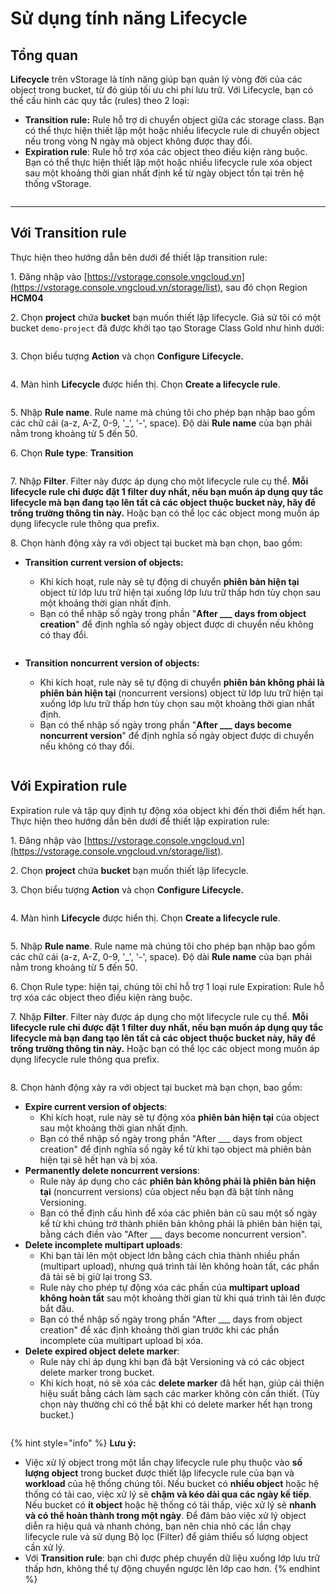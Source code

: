 # Sử dụng tính năng Lifecycle

## **Tổng quan**

**Lifecycle** trên vStorage là tính năng giúp bạn quản lý vòng đời của các object trong bucket, từ đó giúp tối ưu chi phí lưu trữ. Với Lifecycle, bạn có thể cấu hình các quy tắc (rules) theo 2 loại:

* **Transition rule:** Rule hỗ trợ di chuyển object giữa các storage class. Bạn có thể thực hiện thiết lập một hoặc nhiều lifecycle rule di chuyển object nếu trong vòng N ngày mà object không được thay đổi.
* **Expiration rule**: Rule hỗ trợ xóa các object theo điều kiện ràng buộc. Bạn có thể thực hiện thiết lập một hoặc nhiều lifecycle rule xóa object sau một khoảng thời gian nhất định kể từ ngày object tồn tại trên hệ thống vStorage.&#x20;

<figure><img src="../../../../../../.gitbook/assets/image (1091).png" alt=""><figcaption></figcaption></figure>



***

## Với Transition rule

Thực hiện theo hướng dẫn bên dưới để thiết lập transition rule:

1\. Đăng nhập vào [https://vstorage.console.vngcloud.vn](https://vstorage.console.vngcloud.vn/storage/list), sau đó chọn Region **HCM04**

2\. Chọn **project** chứa **bucket** bạn muốn thiết lập lifecycle. Giả sử tôi có một bucket `demo-project` đã được khởi tạo tạo Storage Class Gold như hình dưới:

<figure><img src="../../../../../../.gitbook/assets/image (5) (1).png" alt=""><figcaption></figcaption></figure>

3\. Chọn biểu tượng **Action** và chọn **Configure Lifecycle.**

<figure><img src="../../../../../../.gitbook/assets/image (1) (1) (1).png" alt=""><figcaption></figcaption></figure>

4\. Màn hình **Lifecycle** được hiển thị. Chọn **Create a lifecycle rule**.

<figure><img src="../../../../../../.gitbook/assets/image (2) (1) (1).png" alt=""><figcaption></figcaption></figure>

5\. Nhập **Rule name**. Rule name mà chúng tôi cho phép bạn nhập bao gồm các chữ cái (a-z, A-Z, 0-9, '\_', '-', space). Độ dài **Rule name** của bạn phải nằm trong khoảng từ 5 đến 50.

6\. Chọn **Rule type**: **Transition**

<figure><img src="../../../../../../.gitbook/assets/image.png" alt=""><figcaption></figcaption></figure>

7\. Nhập **Filter**. Filter này được áp dụng cho một lifecycle rule cụ thể. **Mỗi lifecycle rule chỉ được đặt 1 filter duy nhất, nếu bạn muốn áp dụng quy tắc lifecycle mà bạn đang tạo lên tất cả các object thuộc bucket này, hãy để trống trường thông tin này.** Hoặc bạn có thể lọc các object mong muốn áp dụng lifecycle rule thông qua prefix.

8\. Chọn hành động xảy ra với object tại bucket mà bạn chọn, bao gồm:

*   **Transition current version of objects:**

    * Khi kích hoạt, rule này sẽ tự động di chuyển **phiên bản hiện tại** object từ lớp lưu trữ hiện tại xuống lớp lưu trữ thấp hơn tùy chọn sau một khoảng thời gian nhất định.
    * Bạn có thể nhập số ngày trong phần "**After \_\_\_ days from object creation**" để định nghĩa số ngày object được di chuyển nếu không có thay đổi.

    <figure><img src="../../../../../../.gitbook/assets/image (2).png" alt=""><figcaption></figcaption></figure>
*   **Transition noncurrent version of objects:**

    * Khi kích hoạt, rule này sẽ tự động di chuyển **phiên bản không phải là phiên bản hiện tại** (noncurrent versions) object từ lớp lưu trữ hiện tại xuống lớp lưu trữ thấp hơn tùy chọn sau một khoảng thời gian nhất định.
    * Bạn có thể nhập số ngày trong phần "**After \_\_\_ days become noncurrent version**" để định nghĩa số ngày object được di chuyển nếu không có thay đổi.

    <figure><img src="../../../../../../.gitbook/assets/image (3).png" alt=""><figcaption></figcaption></figure>

## Với Expiration rule

Expiration rule và tập quy định tự động xóa object khi đến thời điểm hết hạn. Thực hiện theo hướng dẫn bên dưới để thiết lập expiration rule:

1\. Đăng nhập vào [https://vstorage.console.vngcloud.vn](https://vstorage.console.vngcloud.vn/storage/list).

2\. Chọn **project** chứa **bucket** bạn muốn thiết lập lifecycle.

3\. Chọn biểu tượng **Action** và chọn **Configure Lifecycle.**

<figure><img src="../../../../../../.gitbook/assets/image (1099).png" alt=""><figcaption></figcaption></figure>

4\. Màn hình **Lifecycle** được hiển thị. Chọn **Create a lifecycle rule**.

<figure><img src="../../../../../../.gitbook/assets/image (1100).png" alt=""><figcaption></figcaption></figure>

5\. Nhập **Rule name**. Rule name mà chúng tôi cho phép bạn nhập bao gồm các chữ cái (a-z, A-Z, 0-9, '\_', '-', space). Độ dài **Rule name** của bạn phải nằm trong khoảng từ 5 đến 50.

6\. Chọn Rule type: hiện tại, chúng tôi chỉ hỗ trợ 1 loại rule Expiration: Rule hỗ trợ xóa các object theo điều kiện ràng buộc.

7\. Nhập **Filter**. Filter này được áp dụng cho một lifecycle rule cụ thể. **Mỗi lifecycle rule chỉ được đặt 1 filter duy nhất, nếu bạn muốn áp dụng quy tắc lifecycle mà bạn đang tạo lên tất cả các object thuộc bucket này, hãy để trống trường thông tin này.** Hoặc bạn có thể lọc các object mong muốn áp dụng lifecycle rule thông qua prefix.

<figure><img src="../../../../../../.gitbook/assets/image (4).png" alt=""><figcaption></figcaption></figure>

8\. Chọn hành động xảy ra với object tại bucket mà bạn chọn, bao gồm:

* **Expire current version of objects**:
  * Khi kích hoạt, rule này sẽ tự động xóa **phiên bản hiện tại** của object sau một khoảng thời gian nhất định.
  * Bạn có thể nhập số ngày trong phần "After \_\_\_ days from object creation" để định nghĩa số ngày kể từ khi tạo object mà phiên bản hiện tại sẽ hết hạn và bị xóa.
* **Permanently delete noncurrent versions**:
  * Rule này áp dụng cho các **phiên bản không phải là phiên bản hiện tại** (noncurrent versions) của object nếu bạn đã bật tính năng Versioning.
  * Bạn có thể định cấu hình để xóa các phiên bản cũ sau một số ngày kể từ khi chúng trở thành phiên bản không phải là phiên bản hiện tại, bằng cách điền vào "After \_\_\_ days become noncurrent version".
* **Delete incomplete multipart uploads**:
  * Khi bạn tải lên một object lớn bằng cách chia thành nhiều phần (multipart upload), nhưng quá trình tải lên không hoàn tất, các phần đã tải sẽ bị giữ lại trong S3.
  * Rule này cho phép tự động xóa các phần của **multipart upload không hoàn tất** sau một khoảng thời gian từ khi quá trình tải lên được bắt đầu.
  * Bạn có thể nhập số ngày trong phần "After \_\_\_ days from object creation" để xác định khoảng thời gian trước khi các phần incomplete của multipart upload bị xóa.
* **Delete expired object delete marker**:
  * Rule này chỉ áp dụng khi bạn đã bật Versioning và có các object delete marker trong bucket.
  * Khi kích hoạt, nó sẽ xóa các **delete marker** đã hết hạn, giúp cải thiện hiệu suất bằng cách làm sạch các marker không còn cần thiết. (Tùy chọn này thường chỉ có thể bật khi có delete marker hết hạn trong bucket.)

<figure><img src="../../../../../../.gitbook/assets/image (1158).png" alt=""><figcaption></figcaption></figure>

{% hint style="info" %}
**Lưu ý:**

* Việc xử lý object trong một lần chạy lifecycle rule phụ thuộc vào **số lượng object** trong bucket được thiết lập lifecycle rule của bạn và **workload** của hệ thống chúng tôi. Nếu bucket có **nhiều object** hoặc hệ thống có tải cao, việc xử lý sẽ **chậm và kéo dài qua các ngày kế tiếp**. Nếu bucket có **ít object** hoặc hệ thống có tải thấp, việc xử lý sẽ **nhanh và có thể hoàn thành trong một ngày**. Để đảm bảo việc xử lý object diễn ra hiệu quả và nhanh chóng, bạn nên chia nhỏ các lần chạy lifecycle rule và sử dụng Bộ lọc (Filter) để giảm thiểu số lượng object cần xử lý.
* Với **Transition rule**: bạn chỉ được phép chuyển dữ liệu xuống lớp lưu trữ thấp hơn, không thể tự động chuyển ngược lên lớp cao hơn.&#x20;
{% endhint %}
